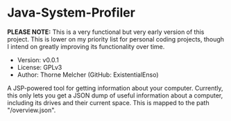 Java-System-Profiler
====================
**PLEASE NOTE:** This is a very functional but very early version of this project. This is lower on my priority list for 
personal coding projects, though I intend on greatly improving its functionality over time.

* Version: v0.0.1
* License: GPLv3
* Author: Thorne Melcher (GitHub: ExistentialEnso)

A JSP-powered tool for getting information about your computer. Currently, this only lets you get a JSON dump of useful
information about a computer, including its drives and their current space. This is mapped to the path "/overview.json".
